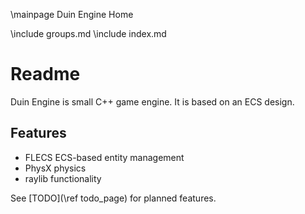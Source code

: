 \mainpage Duin Engine Home

\include groups.md
\include index.md

# Readme

Duin Engine is small C++ game engine. It is based on an ECS design.

## Features
- FLECS ECS-based entity management
- PhysX physics
- raylib functionality

See [TODO](\ref todo_page) for planned features.
